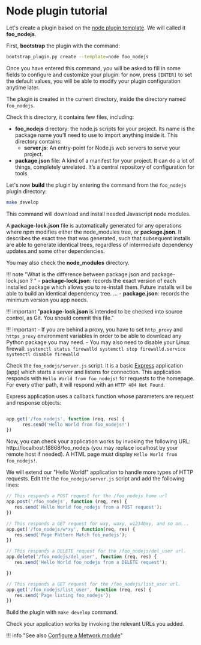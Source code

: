 # Node plugin tutorial

Let's create a plugin based on the [node plugin template](../../850-reference/plugin_templates/node/100-intro/). We will called it **foo_nodejs**.

First, **bootstrap** the plugin with the command:
```bash
bootstrap_plugin.py create --template=node foo_nodejs
```

Once you have entered this command, you will be asked to fill in some fields to configure and customize your plugin: for now, press `[ENTER]` to set the default values, you will be able to modify your plugin configuration anytime later.

The plugin is created in the current directory, inside the directory named `foo_nodejs`.

Check this directory, it contains few files, including: 

- **foo_nodejs** directory: the node.js scripts for your project. Its name is the package name you’ll need to use to import anything inside it. This directory contains:
    - **server.js**: An entry-point for Node.js web servers to serve your project.
- **package.json** file: A kind of a manifest for your project. It can do a lot of things, completely unrelated. It’s a central repository of configuration for tools.


Let's now **build** the plugin by entering the command from the `foo_nodejs` plugin directory:

```bash
make develop
```
This command will download and install needed Javascript node modules.

A **package-lock.json** file is automatically generated for any operations where npm modifies either the node_modules tree, or **package.json**.
It describes the exact tree that was generated, such that subsequent installs are able to generate identical trees, regardless of intermediate dependency updates.and some other dependencies.

You may also check the **node_modules** directory.

!!! note "What is the difference between package.json and package-lock.json ?  "
     - **package-lock.json**: records the exact version of each installed package which allows you to re-install them. Future installs will be able to build an identical dependency tree. ...
     - **package.json**: records the minimum version you app needs.

!!! important "**package-lock.json** is intended to be checked into source control, as Git. You should commit this file."

!!! important
    - If you are behind a proxy, you have to set `http_proxy` and `https_proxy` environment variables in order to be able to download any Python package you may need.
    - You may also need to disable your Linux firewall:
    ```
          systemctl status firewalld
          systemctl stop firewalld.service
          systemctl disable firewalld
    ```


Check the `foo_nodejs/server.js` script. It is a basic [Express](https://expressjs.com/) application (app) which starts a server and listens for connection.
This application responds with `Hello World from foo_nodejs!` for requests to the homepage. For every other path, it will respond with an `HTTP 404 Not Found`.


Express application uses a callback function whose parameters are request and response objects:
```js

app.get('/foo_nodejs', function (req, res) {
      res.send('Hello World from foo_nodejs!')
})

```

Now, you can check your application works by invoking the following URL: http://localhost:18868/foo_nodejs (you may replace localhost by your remote host if needed). A HTML page must display `Hello World from foo_nodejs!`.

We will extend our "Hello World!" application to handle more types of HTTP requests. Edit the the `foo_nodejs/server.js` script and add the following lines:
```js
// This responds a POST request for the /foo_nodejs home url
app.post('/foo_nodejs', function (req, res) {
   res.send('Hello World foo_nodejs from a POST request');
})

// This responds a GET request for wxy, waxy, w1234bxy, and so on...
app.get('/foo_nodejs/w*xy', function(req, res) {
   res.send('Page Pattern Match foo_nodejs');
})

// This responds a DELETE request for the /foo_nodejs/del_user url.
app.delete('/foo_nodejs/del_user', function (req, res) {
   res.send('Hello World foo_nodejs from a DELETE request');

})

// This responds a GET request for the /foo_nodejs/list_user url.
app.get('/foo_nodejs/list_user', function (req, res) {
   res.send('Page listing foo_nodejs');
})

```

Build the plugin with `make develop` command.

Check your application works by invoking the relevant URLs you added.

!!! info "See also [Configure a Metwork module](../../300-configuration_guide/#2-how-to-configure-a-metwork-module)"

